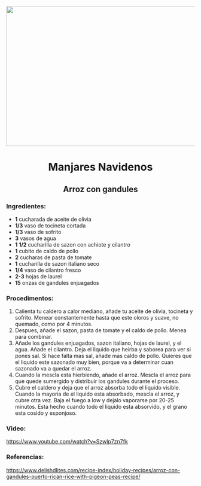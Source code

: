 <div align="center">
<img src="https://www.deliciosi.com/images/1200/1225/arroz-con-gandules.jpg" width="520" height="374" />

# Manjares Navidenos




## Arroz con gandules

</div>

### Ingredientes:


- **1** cucharada de aceite de olivia
- **1/3** vaso de tocineta cortada
- **1/3** vaso de sofrito
- **3** vasos de agua
- **1** **1/2** cucharilla de sazon con achiote y cilantro
- **1** cubito de caldo de pollo
- **2** cucharas de pasta de tomate
- **1** cucharilla de sazon italiano seco
- **1/4** vaso de cilantro fresco
- **2-3** hojas de laurel
- **15** onzas de gandules enjuagados


### Procedimentos:


1. Calienta tu caldero a calor mediano, añade tu aceite de olivia, tocineta y sofrito. Menear constantemente hasta que este oloros y suave, no quemado, como por 4 minutos.
2. Despues, añade el sazon, pasta de tomate y el caldo de pollo. Menea para combinar.
3. Añade los gandules enjuagados, sazon italiano, hojas de laurel, y el agua. Añade el cilantro. Deja el liquido que heirba y saborea para ver si pones sal. Si hace falta mas sal, añade mas caldo de pollo. Quieres que el liquido este sazonado muy bien, porque va a determinar cuan sazonado va a quedar el arroz.
4. Cuando la mescla esta hierbiendo, añade el arroz. Mescla el arroz para que quede sumergido y distribuir los gandules durante el proceso.
5. Cubre el caldero y deja que el arroz absorba todo el liquido visible. Cuando la mayoria de el liquido esta absorbado, mescla el arroz, y cubre otra vez. Baja el fuego a low y dejalo vaporarse por 20-25 minutos. Esta hecho cuando todo el liquido esta absorvido, y el grano esta cosido y esponjoso.
  
### Video:
  https://www.youtube.com/watch?v=Szwlp7zn7fk
  
### Referencias:
  
  https://www.delishdlites.com/recipe-index/holiday-recipes/arroz-con-gandules-puerto-rican-rice-with-pigeon-peas-recipe/
